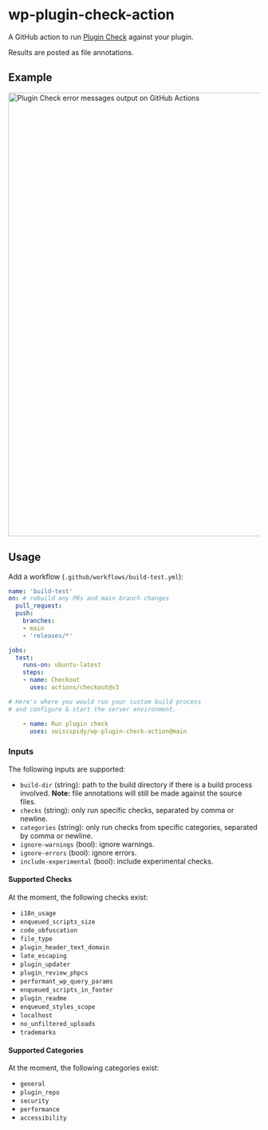 # wp-plugin-check-action

A GitHub action to run [Plugin Check](https://wordpress.org/plugins/plugin-check/) against your plugin.

Results are posted as file annotations.

## Example

<img width="887" alt="Plugin Check error messages output on GitHub Actions" src="https://github.com/swissspidy/wp-plugin-check-action/assets/841956/31292472-51d5-487d-9878-1940a20e1e0b">

## Usage

Add a workflow (`.github/workflows/build-test.yml`):

```yaml
name: 'build-test'
on: # rebuild any PRs and main branch changes
  pull_request:
  push:
    branches:
    - main
    - 'releases/*'

jobs:
  test:
    runs-on: ubuntu-latest
    steps:
    - name: Checkout
      uses: actions/checkout@v3

# Here's where you would run your custom build process
# and configure & start the server environment.

    - name: Run plugin check
      uses: swissspidy/wp-plugin-check-action@main
```

### Inputs

The following inputs are supported:

* `build-dir` (string): path to the build directory if there is a build process involved.
  **Note:** file annotations will still be made against the source files.
* `checks` (string): only run specific checks, separated by comma or newline.
* `categories` (string): only run checks from specific categories, separated by comma or newline.
* `ignore-warnings` (bool): ignore warnings.
* `ignore-errors` (bool): ignore errors.
* `include-experimental` (bool): include experimental checks.

#### Supported Checks

At the moment, the following checks exist:

* `i18n_usage`
* `enqueued_scripts_size`
* `code_obfuscation`
* `file_type`
* `plugin_header_text_domain`
* `late_escaping`
* `plugin_updater`
* `plugin_review_phpcs`
* `performant_wp_query_params`
* `enqueued_scripts_in_footer`
* `plugin_readme`
* `enqueued_styles_scope`
* `localhost`
* `no_unfiltered_uploads`
* `trademarks`

#### Supported Categories

At the moment, the following categories exist:

* `general`
* `plugin_repo`
* `security`
* `performance`
* `accessibility`

